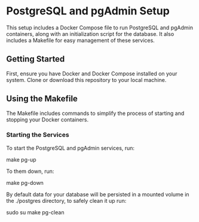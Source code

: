 # PostgreSQL and pgAdmin Setup

This setup includes a Docker Compose file to run PostgreSQL and pgAdmin containers, along with an initialization script for the database. It also includes a Makefile for easy management of these services.

## Getting Started

First, ensure you have Docker and Docker Compose installed on your system. Clone or download this repository to your local machine.

## Using the Makefile

The Makefile includes commands to simplify the process of starting and stopping your Docker containers.

### Starting the Services

To start the PostgreSQL and pgAdmin services, run:

make pg-up

To them down, run:

make pg-down

By default data for your database will be persisted in a mounted volume in the ./postgres directory, to safely clean it up run:

sudo su 
make pg-clean